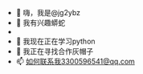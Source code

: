 - 👋 嗨，我是@jg2ybz
- 👀 我有兴趣蟒蛇
-
- 🌱 我现在正在学习python
- 💞️ 我正在寻找合作灰帽子
- 📫 如何联系我3300596541@qq.com

<!---
jg2ybz/jg2ybz is a ✨ special ✨ repository because its `README.md` (this file) appears on your GitHub profile.
You can click the Preview link to take a look at your changes.
--->

